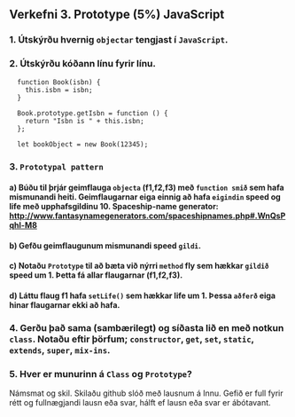 ## Verkefni 3. Prototype (5%) JavaScript
### 1. Útskýrðu hvernig `objectar` tengjast í `JavaScript`.

### 2. Útskýrðu kóðann línu fyrir línu.

```
  function Book(isbn) {
    this.isbn = isbn;
  }

  Book.prototype.getIsbn = function () {
    return "Isbn is " + this.isbn;
  };

  let bookObject = new Book(12345);

```

### 3. `Prototypal pattern`

#### a) Búðu til þrjár geimflauga `objecta` (f1,f2,f3) með `function smið` sem hafa mismunandi heiti. Geimflaugarnar eiga einnig að hafa `eigindin` speed og life með upphafsgildinu 10. Spaceship-name generator: http://www.fantasynamegenerators.com/spaceshipnames.php#.WnQsPqhl-M8

#### b) Gefðu geimflaugunum mismunandi speed `gildi`.

#### c) Notaðu `Prototype` til að bæta við nýrri `method` fly sem hækkar `gildið` speed um 1. Þetta fá allar flaugarnar (f1,f2,f3).

#### d) Láttu flaug f1 hafa `setLife()` sem hækkar life um 1. Þessa `aðferð` eiga hinar flaugarnar ekki að hafa.

### 4. Gerðu það sama (sambærilegt) og síðasta lið en með notkun `class`. Notaðu eftir þörfum; `constructor`, `get`, `set`, `static`, `extends`, `super`, `mix-ins`.

### 5. Hver er munurinn á `Class` og `Prototype`?

Námsmat og skil.
Skilaðu github slóð með lausnum á Innu.
Gefið er full fyrir rétt og fullnægjandi lausn eða svar, hálft ef lausn eða svar er ábótavant.

